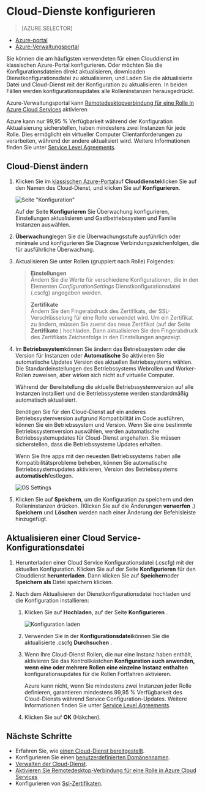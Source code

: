 <properties 
    pageTitle="So konfigurieren Sie einen Cloud-Dienst (klassische Portal) | Microsoft Azure" 
    description="Informationen Sie zum Cloud-Services in Azure konfigurieren. Informationen Sie zum Cloud-Dienstkonfiguration aktualisieren und Konfigurieren des Remotezugriffs Rolleninstanzen." 
    services="cloud-services" 
    documentationCenter="" 
    authors="Thraka" 
    manager="timlt" 
    editor=""/>

<tags 
    ms.service="cloud-services" 
    ms.workload="tbd" 
    ms.tgt_pltfrm="na" 
    ms.devlang="na" 
    ms.topic="article" 
    ms.date="10/11/2016"
    ms.author="adegeo"/>




# <a name="how-to-configure-cloud-services"></a>Cloud-Dienste konfigurieren

> [AZURE.SELECTOR]
- [Azure-portal](cloud-services-how-to-configure-portal.md)
- [Azure-Verwaltungsportal](cloud-services-how-to-configure.md)

Sie können die am häufigsten verwendeten für einen Clouddienst im klassischen Azure-Portal konfigurieren. Oder möchten Sie die Konfigurationsdateien direkt aktualisieren, downloaden Dienstkonfigurationsdatei zu aktualisieren, und Laden Sie die aktualisierte Datei und Cloud-Dienst mit der Konfiguration zu aktualisieren. In beiden Fällen werden konfigurationsupdates alle Rolleninstanzen herausgedrückt.

Azure-Verwaltungsportal kann [Remotedesktopverbindung für eine Rolle in Azure Cloud Services](cloud-services-role-enable-remote-desktop.md) aktivieren

Azure kann nur 99,95 % Verfügbarkeit während der Konfiguration Aktualisierung sicherstellen, haben mindestens zwei Instanzen für jede Rolle. Dies ermöglicht ein virtueller Computer Clientanforderungen zu verarbeiten, während der andere aktualisiert wird. Weitere Informationen finden Sie unter [Service Level Agreements](https://azure.microsoft.com/support/legal/sla/).

## <a name="change-a-cloud-service"></a>Cloud-Dienst ändern

1. Klicken Sie im [klassischen Azure-Portal](http://manage.windowsazure.com/)auf **Clouddienste**klicken Sie auf den Namen des Cloud-Dienst, und klicken Sie auf **Konfigurieren**.

    ![Seite "Konfiguration"](./media/cloud-services-how-to-configure/CloudServices_ConfigurePage1.png)
    
    Auf der Seite **Konfigurieren** Sie Überwachung konfigurieren, Einstellungen aktualisieren und Gastbetriebssystem und Familie Instanzen auswählen. 

2. **Überwachung**legen Sie die Überwachungsstufe ausführlich oder minimale und konfigurieren Sie Diagnose Verbindungszeichenfolgen, die für ausführliche Überwachung.

3. Aktualisieren Sie unter Rollen (gruppiert nach Rolle) Folgendes:
    
    >**Einstellungen**  
    >Ändern Sie die Werte für verschiedene Konfigurationen, die in den Elementen *ConfigurationSettings* Dienstkonfigurationsdatei (.cscfg) angegeben werden.
    >
    >**Zertifikate**  
    >Ändern Sie den Fingerabdruck des Zertifikats, der SSL-Verschlüsselung für eine Rolle verwendet wird. Um ein Zertifikat zu ändern, müssen Sie zuerst das neue Zertifikat (auf der Seite **Zertifikate** ) hochladen. Dann aktualisieren Sie den Fingerabdruck des Zertifikats Zeichenfolge in den Einstellungen angezeigt.

4. Im **Betriebssystem**können Sie ändern das Betriebssystem oder die Version für Instanzen oder **Automatische** So aktivieren Sie automatische Updates Version des aktuellen Betriebssystems wählen. Die Standardeinstellungen des Betriebssystems Webrollen und Worker-Rollen zuweisen, aber wirken sich nicht auf virtuelle Computer.

    Während der Bereitstellung die aktuelle Betriebssystemversion auf alle Instanzen installiert und die Betriebssysteme werden standardmäßig automatisch aktualisiert. 
    
    Benötigen Sie für den Cloud-Dienst auf ein anderes Betriebssystemversion aufgrund Kompatibilität im Code ausführen, können Sie ein Betriebssystem und Version. Wenn Sie eine bestimmte Betriebssystemversion auswählen, werden automatische Betriebssystemupdates für Cloud-Dienst angehalten. Sie müssen sicherstellen, dass die Betriebssysteme Updates erhalten.
    
    Wenn Sie Ihre apps mit den neuesten Betriebssystems haben alle Kompatibilitätsprobleme beheben, können Sie automatische Betriebssystemupdates aktivieren, Version des Betriebssystems **automatisch**festlegen. 
    
    ![OS Settings](./media/cloud-services-how-to-configure/CloudServices_ConfigurePage_OSSettings.png)

5. Klicken Sie auf **Speichern**, um die Konfiguration zu speichern und den Rolleninstanzen drücken. (Klicken Sie auf die Änderungen **verwerfen** .) **Speichern** und **Löschen** werden nach einer Änderung der Befehlsleiste hinzugefügt.

## <a name="update-a-cloud-service-configuration-file"></a>Aktualisieren einer Cloud Service-Konfigurationsdatei

1. Herunterladen einer Cloud Service Konfigurationsdatei (.cscfg) mit der aktuellen Konfiguration. Klicken Sie auf der Seite **Konfigurieren** für den Clouddienst **herunterladen**. Dann klicken Sie auf **Speichern**oder **Speichern als** Datei speichern klicken.

2. Nach dem Aktualisieren der Dienstkonfigurationsdatei hochladen und die Konfiguration installieren:

    1. Klicken Sie auf **Hochladen**, auf der Seite **Konfigurieren** .
    
        ![Konfiguration laden](./media/cloud-services-how-to-configure/CloudServices_UploadConfigFile.png)
    
    2. Verwenden Sie in der **Konfigurationsdatei**können Sie die aktualisierte .cscfg **Durchsuchen** .
    
    3. Wenn Ihre Cloud-Dienst Rollen, die nur eine Instanz haben enthält, aktivieren Sie das Kontrollkästchen **Konfiguration auch anwenden, wenn eine oder mehrere Rollen eine einzelne Instanz enthalten** konfigurationsupdates für die Rollen Fortfahren aktivieren.
    
        Azure kann nicht, wenn Sie mindestens zwei Instanzen jeder Rolle definieren, garantieren mindestens 99,95 % Verfügbarkeit des Cloud-Diensts während Service Configuration-Updates. Weitere Informationen finden Sie unter [Service Level Agreements](https://azure.microsoft.com/support/legal/sla/).
    
    4. Klicken Sie auf **OK** (Häkchen). 


## <a name="next-steps"></a>Nächste Schritte

* Erfahren Sie, wie [einen Cloud-Dienst bereitgestellt](cloud-services-how-to-create-deploy.md).
* Konfigurieren Sie einen [benutzerdefinierten Domänennamen](cloud-services-custom-domain-name.md).
* [Verwalten der Cloud-Dienst](cloud-services-how-to-manage.md).
* [Aktivieren Sie Remotedesktop-Verbindung für eine Rolle in Azure Cloud Services](cloud-services-role-enable-remote-desktop.md)
* Konfigurieren von [Ssl-Zertifikaten](cloud-services-configure-ssl-certificate.md).
